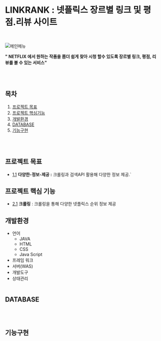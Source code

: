 # LINKRANK : 넷플릭스 장르별 링크 및 평점.리뷰 사이트
<br>

![메인메뉴](https://user-images.githubusercontent.com/94466572/161275430-159148fd-be10-449d-8ae1-7b4c6b76fe82.jpg)


**" NETFLIX 에서  원하는 작품을 쫌더 쉽게 찾아 시청 할수 있도록 장르별 링크, 평점, 리뷰를 볼 수 있는 서비스"**

<br><br>

## 목차

1. [프로젝트 목표](#프로젝트-목표)
1. [프로젝트 핵심기능](#프로젝트-핵심기능)
1. [개발환경](#개발환경)
1. [DATABASE](#DATABASE)
1. [기능구현](#기능구현)

<br><br>

## 프로젝트 목표

<a name="프로젝트-목표--다양한-정보-제공"></a><a name="1.1"></a>
  - [1.1](#프로젝트-목표--다양한-정보-제공) **다양한-정보-제공 :** 크롤링과 검색API 활용해 다양한 정보 제공.`
  
## 프로젝트 핵심 기능

  <a name="프로젝트-핵심기능--크롤링"></a><a name="2.1"></a>
  - [2.1](#프로젝트-핵심기능--크롤링) **크롤링** : 크롤링을 통해 다양한 넷플릭스 순위 정보 제공

## 개발환경
* 언어
  * JAVA
  * HTML
  * CSS
  * Java Script
* 프레임 워크
* 서버(WAS)
* 개발도구
* 상태관리
<br><br>
## DATABASE
<br><br>
## 기능구현 
<br><br>
